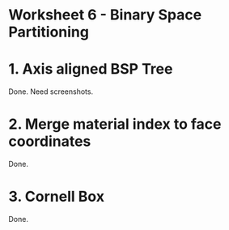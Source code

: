 
# Worksheet 6 - Binary Space Partitioning

# 1. Axis aligned BSP Tree

Done. Need screenshots.

# 2. Merge material index to face coordinates

Done.

# 3. Cornell Box

Done.

